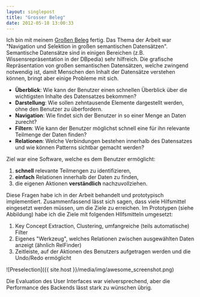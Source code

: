 ```yaml
---
layout: singlepost
title: "Grosser Beleg"
date: 2012-05-18 13:00:33
---
```


Ich bin mit meinem [Großen Beleg]({{site.host}}/media/text/GB_Nikolaus_Piccolotto_TUD.pdf) fertig. Das Thema der Arbeit war "Navigation und Selektion in großen semantischen Datensätzen". Semantische Datensätze sind in einigen Bereichen (z.B. Wissensrepräsentation in der DBpedia) sehr hilfreich. Die grafische Repräsentation von großen semantischen Datensätzen, welche zwingend notwendig ist, damit Menschen den Inhalt der Datensätze verstehen können, bringt aber einige Probleme mit sich.

*	**Überblick**: Wie kann der Benutzer einen schnellen Überblick über die wichtigsten Inhalte des Datensatzes bekommen?
*	**Darstellung**: Wie sollen zehntausende Elemente dargestellt werden, ohne den Benutzer zu überfordern.
*	**Navigation**: Wie findet sich der Benutzer in so einer Menge an Daten zurecht?
*	**Filtern**: Wie kann der Benutzer möglichst schnell eine für ihn relevante Teilmenge der Daten finden?
*	**Relationen**: Welche Verbindungen bestehen innerhalb des Datensatzes und wie können Patterns sichtbar gemacht werden?

Ziel war eine Software, welche es dem Benutzer ermöglicht:

1.	**schnell** relevante Teilmengen zu identifizieren,
2.	**einfach** Relationen innerhalb der Daten zu finden,
3.	die eigenen Aktionen **verständlich** nachzuvollziehen.

Diese Fragen habe ich in der Arbeit behandelt und prototypisch implementiert. Zusammenfassend lässt sich sagen, dass viele Hilfsmittel eingesetzt werden müssen, um die Ziele zu erreichen. Im Prototypen (siehe Abbildung) habe ich die Ziele mit folgenden HIlfsmitteln umgesetzt:

1.	Key Concept Extraction, Clustering, umfangreiche (teils automatische) Filter
2.	Eigenes "Werkzeug", welches Relationen zwischen ausgewählten Daten anzeigt (ähnlich RelFinder)
3.	Zeitleiste, auf der Aktionen des Benutzers aufgetragen werden und die Undo/Redo ermöglicht

![Preselection]({{ site.host }}/media/img/awesome_screenshot.png)

Die Evaluation des User Interfaces war vielversprechend, aber die Performance des Backends lässt stark zu wünschen übrig.